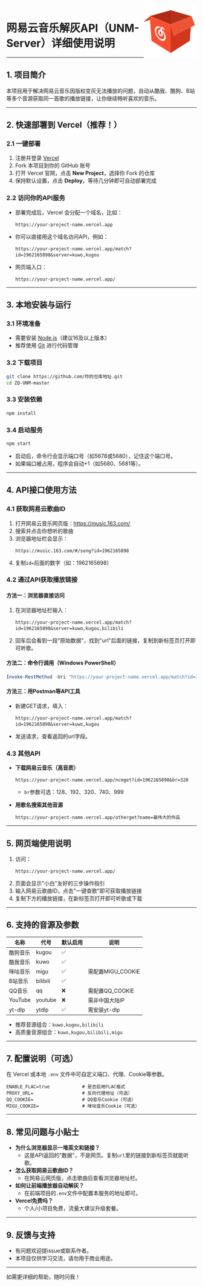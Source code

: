 <!-- Thanks to https://zhconvert.org's Chinese (China) converter ! -->

<img src="./public/favicon.png" alt="logo" width="140" height="140" align="right">

# 网易云音乐解灰API（UNM-Server）详细使用说明

---

## 1. 项目简介

本项目用于解决网易云音乐因版权变灰无法播放的问题，自动从酷我、酷狗、B站等多个音源获取同一首歌的播放链接，让你继续畅听喜欢的音乐。

---

## 2. 快速部署到 Vercel（推荐！）

### 2.1 一键部署

1. 注册并登录 [Vercel](https://vercel.com/)
2. Fork 本项目到你的 GitHub 账号
3. 打开 Vercel 官网，点击 **New Project**，选择你 Fork 的仓库
4. 保持默认设置，点击 **Deploy**，等待几分钟即可自动部署完成

### 2.2 访问你的API服务

- 部署完成后，Vercel 会分配一个域名，比如：
  ```
  https://your-project-name.vercel.app
  ```
- 你可以直接用这个域名访问API，例如：
  ```
  https://your-project-name.vercel.app/match?id=1962165898&server=kuwo,kugou
  ```
- 网页端入口：
  ```
  https://your-project-name.vercel.app/
  ```

---

## 3. 本地安装与运行

### 3.1 环境准备
- 需要安装 [Node.js](https://nodejs.org/)（建议16及以上版本）
- 推荐使用 [Git](https://git-scm.com/) 进行代码管理

### 3.2 下载项目

```bash
git clone https://github.com/你的仓库地址.git
cd ZQ-UNM-master
```

### 3.3 安装依赖

```bash
npm install
```

### 3.4 启动服务

```bash
npm start
```

- 启动后，命令行会显示端口号（如5678或5680），记住这个端口号。
- 如果端口被占用，程序会自动+1（如5680、5681等）。

---

## 4. API接口使用方法

### 4.1 获取网易云歌曲ID
1. 打开网易云音乐网页版：https://music.163.com/
2. 搜索并点击你想听的歌曲
3. 浏览器地址栏会显示：
   ```
   https://music.163.com/#/song?id=1962165898
   ```
4. 复制`id=`后面的数字（如：1962165898）

### 4.2 通过API获取播放链接

#### 方法一：浏览器直接访问

1. 在浏览器地址栏输入：
   ```
   https://your-project-name.vercel.app/match?id=1962165898&server=kuwo,kugou,bilibili
   ```
2. 回车后会看到一段"原始数据"，找到"url"后面的链接，复制到新标签页打开即可听歌。

#### 方法二：命令行调用（Windows PowerShell）

```powershell
Invoke-RestMethod -Uri "https://your-project-name.vercel.app/match?id=1962165898&server=kuwo,kugou" -Method GET
```

#### 方法三：用Postman等API工具
- 新建GET请求，填入：
  ```
  https://your-project-name.vercel.app/match?id=1962165898&server=kuwo,kugou
  ```
- 发送请求，查看返回的url字段。

### 4.3 其他API

- **下载网易云音乐（高音质）**
  ```
  https://your-project-name.vercel.app/ncmget?id=1962165898&br=320
  ```
  - `br`参数可选：128、192、320、740、999

- **用歌名搜索其他音源**
  ```
  https://your-project-name.vercel.app/otherget?name=最伟大的作品
  ```

---

## 5. 网页端使用说明

1. 访问：
   ```
   https://your-project-name.vercel.app/
   ```
2. 页面会显示"小白"友好的三步操作指引
3. 输入网易云歌曲ID，点击"一键查歌"即可获取播放链接
4. 复制下方的播放链接，在新标签页打开即可听歌或下载

---

## 6. 支持的音源及参数

| 名称      | 代号      | 默认启用 | 说明                  |
| --------- | --------- | -------- | --------------------- |
| 酷狗音乐  | kugou     | ✅       |                       |
| 酷我音乐  | kuwo      | ✅       |                       |
| 咪咕音乐  | migu      | ✅       | 需配置MIGU_COOKIE     |
| B站音乐   | bilibili  | ✅       |                       |
| QQ音乐    | qq        | ❌       | 需配置QQ_COOKIE       |
| YouTube   | youtube   | ❌       | 需非中国大陆IP        |
| yt-dlp    | ytdlp     | ✅       | 需安装yt-dlp          |

- 推荐音源组合：`kuwo,kugou,bilibili`
- 高质量音源组合：`kuwo,kugou,bilibili,migu`

---

## 7. 配置说明（可选）

在 Vercel 或本地 `.env` 文件中可自定义端口、代理、Cookie等参数。

```env
ENABLE_FLAC=true            # 是否启用FLAC格式
PROXY_URL=                  # 反向代理地址（可选）
QQ_COOKIE=                  # QQ音乐Cookie（可选）
MIGU_COOKIE=                # 咪咕音乐Cookie（可选）
```

---

## 8. 常见问题与小贴士

- **为什么浏览器显示一堆英文和链接？**
  - 这是API返回的"数据"，不是网页。复制`url`里的链接到新标签页就能听歌。
- **怎么获取网易云歌曲ID？**
  - 在网易云网页版，点击歌曲后查看浏览器地址栏。
- **如何让前端播放器自动解灰？**
  - 在前端项目的`.env`文件中配置本服务的地址即可。
- **Vercel免费吗？**
  - 个人/小项目免费，流量大建议升级套餐。

---

## 9. 反馈与支持

- 有问题欢迎提issue或联系作者。
- 本项目仅供学习交流，请勿用于商业用途。

---

如需更详细的帮助，随时问我！


